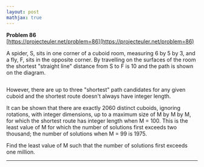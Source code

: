 ```yaml
---
layout: post
mathjax: true
---
```

**Problem 86**  
[https://projecteuler.net/problem=86](https://projecteuler.net/problem=86)

<p>A spider, S, sits in one corner of a cuboid room, measuring 6 by 5 by 3, and a fly, F, sits in the opposite corner. By travelling on the surfaces of the room the shortest "straight line" distance from S to F is 10 and the path is shown on the diagram.</p>
<div class="center">
<img src="project/images/p086.png" class="dark_img" alt="" /><br /></div>
<p>However, there are up to three "shortest" path candidates for any given cuboid and the shortest route doesn't always have integer length.</p>
<p>It can be shown that there are exactly 2060 distinct cuboids, ignoring rotations, with integer dimensions, up to a maximum size of M by M by M, for which the shortest route has integer length when M = 100. This is the least value of M for which the number of solutions first exceeds two thousand; the number of solutions when M = 99 is 1975.</p>
<p>Find the least value of M such that the number of solutions first exceeds one million.</p>

---
